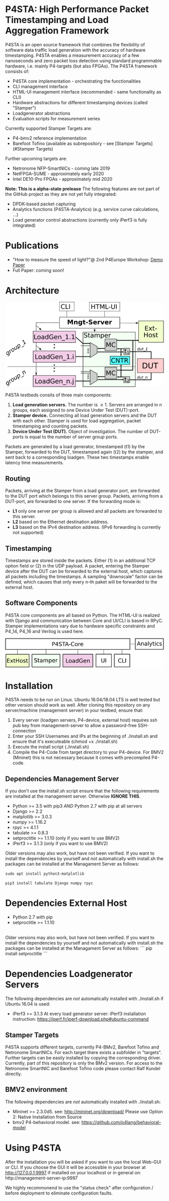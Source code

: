 # P4STA: High Performance Packet Timestamping and Load Aggregation Framework

P4STA is an open source framework that combines the flexibility of software data traffic load generation with the accuracy of hardware timestamping. P4STA enables a measurement accuracy of a few nanoseconds and zero packet loss detection using standard programmable hardware, i.e. mainly P4-targets (but also FPGAs).
The P4STA framework consists of:
* P4STA core implementation - orchestrating the functionalities
* CLI management interface
* HTML-UI management interface (recommended - same functionality as CLI)
* Hardware abstractions for different timestamping devices (called "Stamper")
* Loadgenerator abstractions
* Evaluation scripts for measurement series

Currently supported Stamper Targets are:
* P4-bmv2 reference implementation
* Barefoot Tofino (available as subrepository - see  [Stamper Targets](#Stamper Targets)

Further upcoming targets are:
* Netronome NFP-SmartNICs - coming late 2019
* NetFPGA-SUME - approximately early 2020
* Intel DE10-Pro FPGAs - approximately mid 2020


**Note: This is a alpha-state prelease**
The following features are not part of the GitHub project as they are not yet fully integrated:
* DPDK-based packet capturing
* Analytics functions (P4STA-Analytics) (e.g. service curve calculations, ...)
* Load generator control abstractions (currently only iPerf3 is fully integrated)


# Publications
* "How to measure the speed of light?"@ 2nd P4Europe Workshop: [Demo Paper](https://www.kom.tu-darmstadt.de/research-results/publications/publications-details/?no_cache=1&pub_id=KSK19)
* Full Paper: coming soon!


# Architecture

![Figure Software Components](doc/img/systemDesign.png)

P4STA testbeds consits of three main components:
1. **Load generation servers.** The number is $\ge 1$. Servers are arranged in n groups, each assigned to one Device Under Test (DUT)-port.
2. **Stamper device.** Connecting all load generation servers and the DUT with each other. Stamper is used for load aggregation, packet timestamping and counting packets.
3. **Device Under Test (DUT).** Object of investigation. The number of DUT-ports is equal to the number of server group ports.

Packets are generated by a load generator, timestamped (t1) by the Stamper, forwarded to the DUT, timestamped again (t2) by the stamper, and sent back to a corresponding loadgen.
These two timestamps enable latency time measurements.


## Routing
Packets, arriving at the Stamper from a load generator port, are forwarded to the DUT port which belongs to this server group.
Packets, arriving from a DUT-port, are forwarded to one server. If the forwarding mode is:
* **L1** only one server per group is allowed and all packets are forwarded to this server.
* **L2** based on the Ethernet destination address.
* **L3** based on the IPv4 destination address. (IPv6 forwarding is currently not supported)

## Timestamping
Timestamps are stored inside the packets. Either (1) in an additional TCP option field or (2) in the UDP payload.
A packet, entering the Stamper device after the DUT can be forwarded to the external host, which captures all packets including the timestamps.
A sampling "downscale" factor can be defined, which causes that only every n-th paket will be forwarded to the external host. 

## Software Components
P4STA core components are all based on Python. The HTML-UI is realized with Django and communication between Core and UI/CLI is based in RPyC.
Stamper implementations vary due to hardware specific constraints and P4_14, P4_16 and Verilog is used here.

![Figure Software Components](doc/img/softwareComponents.png)

# Installation
P4STA needs to be run on Linux. Ubuntu 16.04/18.04 LTS is well tested but other version should work as well.
After cloning this repository on any server/machine (management server) in your testbed, ensure that:
1. Every server (loadgen servers, P4-device, external host) requires ssh pub key from management-server to allow a password-free SSH-connection
2. Enter your SSH Usernames and IPs at the beginning of ./install.sh and ensure that it's executeable (chmod +x ./install.sh)
3. Execute the install script (./install.sh)
4. Compile the P4-Code from target directory to your P4-device. For BMV2 (Mininet) this is not necessary because it comes with precompiled P4-code.


## Dependencies Management Server
If you don't use the install.sh script ensure that the following requirements are installed at the management server. Otherwise **IGNORE THIS**.
* Python >= 3.5 with pip3 _AND_ Python 2.7 with pip at all servers
* Django >= 2.2
* matplotlib >= 3.0.3
* numpy >= 1.16.2
* rpyc >= 4.1.1
* tabulate >= 0.8.3
* setproctitle >= 1.1.10 (only if you want to use BMV2)
* iPerf3 >= 3.1.3 (only if you want to use BMV2)


Older versions may also work, but have not been verified. If you want to install the dependencies by yourself and not automatically with install.sh the packages can be installed at the Managament Server as follows:
``` 
sudo apt install python3-matplotlib
```
```
pip3 install tabulate Django numpy rpyc	
```
# Dependencies External Host
* Python 2.7 with pip
* setproctitle >= 1.1.10
<br />
Older versions may also work, but have not been verified. If you want to install the dependencies by yourself and not automatically with install.sh the packages can be installed at the Managament Server as follows:
```
pip install setproctitle
```

# Dependencies Loadgenerator Servers
The following dependencies are _not_ automatically installed with ./install.sh if Ubuntu 16.04 is used:
* iPerf3 >= 3.1.3
At every load generator server: iPerf3 installation instruction: https://iperf.fr/iperf-download.php#ubuntu-command

## Stamper Targets
P4STA supports different targets, currently P4-BMv2, Barefoot Tofino and Netronome SmartNICs.
For each target there exists a subfolder in "targets". Further targets can be easily installed by copying the corresponding driver.
Currently, part of this repository is only the BMv2 version. For access to the Netronome SmartNIC and Barefoot Tofino code please contact Ralf Kundel directly.


## BMV2 environment

The following dependencies are _not_ automatically installed with ./install.sh:
* Mininet >= 2.3.0d5. see: http://mininet.org/download/ Please use Option 2: Native Installation from Source
* bmv2 P4-behavioral model. see: https://github.com/p4lang/behavioral-model


# Using P4STA
After the installation you will be asked if you want to use the local Web-GUI or CLI. If you choose the GUI it will be accessible in your browser at http://127.0.0.1:9997 if installed on your localhost or in general on: http://management-server-ip:9997

We highly recommonend to use the "status check" after configuration / before deployment to eliminate configuration faults.

